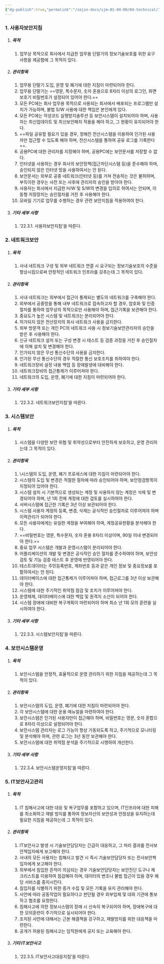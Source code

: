 ```yaml
---
{"dg-publish":true,"permalink":"/sejin-docs/sjm-01-04-00/04-technical/","title":"제 4 장 기술적 보안","tags":["정보보안관리규정","보안","기술적보안"],"noteIcon":"","created":"2025-04-10T08:14:47.929+09:00","updated":"2024-12-23T09:15:58.776+09:00"}
---
```


### 1. 사용자보안지침
1. ##### 목적
	1. 업무상 목적으로 회사에서 지급한 업무용 단말기의 정보기술보호를 위한 요구사항을 제공함에 그 목적이 있다.
2. ##### 관리항목
	1. 업무용 단말기 도입, 운영 및 폐기에 대한 지침이 마련되어야 한다.
	2. 업무용 단말기는 ==영문, 특수문자, 숫자 혼용으로 8자리 이상의 로그인, 화면보호기 비밀번호가 설정되어 있어야 한다.==
	3. 모든 PC에는 회사 업무용 목적으로 사용되는 회사에서 배포되는 프로그램만 설치가 가능하며, 불법 S/W 사용에 대한 책임은 본인에게 있다.
	4. 모든 PC에는 악성코드 실행방지솔루션 등 보안시스템이 설치되어야 하며, 사용자는 최신업데이트 및 최신보안패치 적용을 해야 하고, 그 현황이 유지되어야 한다. 
	5. ==파일 공유할 필요가 있을 경우, 정해진 전산시스템을 이용하여 인가된 사용자만 접근할 수 있도록 해야 하며, 전산시스템을 통하여 공유 로그를 기록한다==. 
	6. 공용PC에 대한 관리자를 지정해야 하며, 공용PC에는 보안문서를 저장할 수 없다.
	7. 인터넷을 사용하는 경우 회사의 보안정책(접근차단시스템 등)을 준수해야 하며, 승인되지 않은 인터넷 망을 사용하여서는 안 된다.
	8. 보안문서는 외부로 공중 네트워크(인터넷 등)를 거쳐 전송하는 것은 불허하며, 부득이한 경우는 사전 또는 사후에 관리자의 승인을 받아야 한다. 
	9. 사용자는 회사에서 지급한 H/W 및 S/W의 변경을 임의로 하여서는 안되며, 이동형 저장장치는 승인절차를 거친 후 사용해야 한다. 
	10. 모바일 기기로 업무를 수행하는 경우 관련 보안지침을 적용하여야 한다.
3. ##### 기타 세부 사항
	1. ’22.3.1. 사용자보안지침’을 따른다. 

### 2. 네트워크보안
1. ##### 목적
	1. 사내 네트워크 구성 및 외부 네트워크 연결 시 요구되는 정보기술보호의 수준을 향상시킴으로써 안정적인 네트워크 인프라를 갖추는데 그 목적이 있다.
2. ##### 관리항목
	1. 사내 네트워크는 외부에서 접근이 통제되는 별도의 네트워크를 구축해야 한다. 
	2. 외부에서 공중망을 통해 내부 네트워크로 접속하고자 할 경우, 암호화 및 인증 절차를 통하여 업무상의 목적으로만 사용해야 하며, 접근기록을 보관해야 한다. 
	3. 중요도가 높은 시스템 및 네트워크는 분리되어야 한다. 
	4. 허가되지 않은 전산장치의 회사 네트워크 사용을 금지한다.
	5. 외부 방문객 또는 개인 PC의 네트워크 사용 시 정보기술보안관리자의 승인을 받은 후 사용해야 한다. 
	6. 신규 네트워크 설치 또는 구성 변경 시 테스트 등 검증 과정을 거친 후 승인절차에 의해 설치 및 변경해야 한다. 
	7. 인가되지 않은 무선 통신수단의 사용을 금지한다. 
	8. 인가된 무선 통신수단의 경우 적절한 통신 보호조치를 취하여야 한다.
	9. 네트워크장비 설정 내용 백업 등 장애발생에 대비해야 한다. 
	10. 네트워크장비의 접근통제가 이루어져야 한다. 
	11. 네트워크의 도입, 운영, 폐기에 대한 지침이 마련되어야 한다. 
3. ##### 기타 세부 사항
	1. ’22.3.2. 네트워크보안지침’을 따른다. 

### 3. 시스템보안
1. ##### 목적
	1. 시스템을 다양한 보안 위협 및 취약성으로부터 안전하게 보호하고, 운영 관리하는데 그 목적이 있다.
2.  ##### 관리항목
	1. \시스템의 도입, 운영, 폐기 프로세스에 대한 지침이 마련되어야 한다. 
	2. 시스템의 도입 및 변경은 적절한 절차에 따라 승인되어야 하며, 보안점검항목이 지정되어 있어야 한다. 
	3. 시스템 설치 시 기본적으로 생성되는 계정 및 사용하지 않는 계정은 삭제 및 변경되어야 하며, 년 1회 전체 계정에 대한 검토를 실시하여야 한다.
	4. 서버시스템에 접근한 기록은 3년 이상 보관되어야 한다. 
	5. 시스템 사용자 계정의 등록, 변경, 삭제는 공식적인 승인절차로 이루어져야 하며 이력관리가 되어야 한다. 
	6. 모든 사용자에게는 유일한 계정을 부여해야 하며, 계정공유현황을 분석해야 한다.
	7. ==비밀번호는 영문, 특수문자, 숫자 혼용 8자리 이상이며, 90일 이내 변경되어야 한다.==
	8. 중요 업무 시스템은 개발과 운영시스템이 분리되어야 한다.  
	9. 어플리케이션의 개발 및 변경은 공식적인 승인 절차를 준수하여야 하며, 보안성 검토 및 기능 검증 테스트 후 운영에 반영되어야 한다. 
	10. 테스트데이터는 주민등록번호, 계좌번호 등과 같은 개인 정보 및 중요정보를 포함하여서는 안 된다.
	11. 데이터베이스에 대한 접근통제가 이루어져야 하며, 접근로그를 3년 이상 보관해야 한다. 
	12. 시스템에 대한 주기적인 취약점 점검 및 조치가 이루어져야 한다.
	13. 운영체제, 데이터베이스에 대한 백업 및 원격지 소산이 되어야 한다. 
	14. 시스템 장애에 대비한 복구계획이 마련되어야 하며 최소 년 1회 모의 훈련을 실시하여야 한다. 
3. ##### 기타 세부 사항
	1. ’22.3.3. 시스템보안지침’을 따른다. 

### 4. 보안시스템운영
1. ##### 목적
	1. 보안시스템을 안정적, 효율적으로 운영 관리하기 위한 지침을 제공하는데 그 목적이 있다. 
2. ##### 관리항목
	1. 보안시스템의 도입, 운영, 폐기에 대한 지침이 마련되어야 한다. 
	2. 각 보안시스템에 대한 운용 매뉴얼을 마련하여야 한다.
	3. 보안시스템은 인가된 사용자만이 접근해야 하며, 비밀번호는 영문, 숫자 혼합으로 8자리 이상으로 설정되어야 한다. 
	4. 보안시스템 관리자는 로그 기능이 항상 가동되도록 하고, 주기적으로 모니터링 및 분석해야 하며, 관련 로그는 3년 동안 보관해야 한다. 
	5. 보안시스템에 대한 취약점 분석을 주기적으로 시행하여 개선한다. 
3. ##### 기타 세부 사항
	1. ’22.3.4. 보안시스템운영지침’을 따른다.

### 5. IT보안사고관리 
1. ##### 목적
	1. IT 침해사고에 대한 대응 및 복구업무를 포함하고 있으며, IT인프라에 대한 피해를 최소화하고 재발 방지를 통하여 정보자산의 보안성과 안정성을 유지하는데 필요한 지침을 제공하는데 그 목적이 있다.
2. ##### 관리항목
	1. IT보안사고 발생 시 기술보안담당자는 긴급히 대응하고, 그 처리 결과를 전사보안책임자에게 보고해야 한다. 
	2. 사내의 모든 사용자는 침해사고 발견 시 즉시 기술보안담당자 또는 전사보안책임자에게 보고해야 한다. 
	3. 외부에서 침입한 흔적이 의심되는 경우 기술보안담당자는 보안진단 도구나 체크리스트를 이용하여 점검해야 하며, 데이터의 변조나 불법 접근이 있을 경우 해당 서비스를 중지시킨다.  
	4. 침입자를 식별하기 위한 증거 수집 및 모든 기록을 유지 관리해야 한다. 
	5. 사안에 따라 공동작업이 필요하다고 판단될 경우 외부업체 및 대외 기관에 통보하고 협조를 요청한다. 
	6. 침해사고에 의한 정보시스템의 장애 시 신속히 복구되어야 하며, 장애복구에 대한 모의훈련이 주기적으로 실시되어야 한다. 
	7. 조치된 사안에 대해서는 근본 해결책을 강구하고, 재발방지를 위한 대응책을 마련한다. 
	8. 공개가 허용된 침해사고는 임직원에게 공지 또는 교육해야 한다. 
3. ##### 기타 IT보안사고
	1. ’22.3.5. IT보안사고대응지침’을 따른다. 